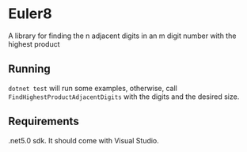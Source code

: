 # Euler8

A library for finding the n adjacent digits in an m digit number with the highest product

## Running 

`dotnet test` will run some examples, otherwise, call `FindHighestProductAdjacentDigits` with the digits and the desired size. 

## Requirements

.net5.0 sdk. It should come with Visual Studio. 
